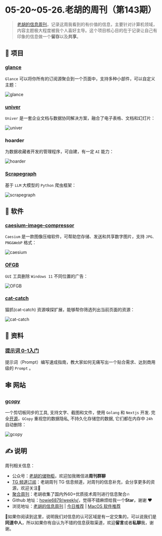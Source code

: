 # 05-20~05-26.老胡的周刊（第143期）

> [老胡的信息周刊](https://weekly.howie6879.com/)，记录这周我看到的有价值的信息，主要针对计算机领域，内容主题极大程度被我个人喜好主导。这个项目核心目的在于记录让自己有印象的信息做一个**留存**以及**共享**。

## 🎯 项目

### [glance](https://github.com/glanceapp/glance)

`Glance` 可以将你所有的订阅源聚合到一个页面中，支持多种小部件，可以自定义主题：

![glance](https://images-1252557999.file.myqcloud.com/uPic/glance.jpg)

### [univer](https://github.com/dream-num/univer)

`Univer` 是一套企业文档与数据协同解决方案，融合了电子表格、文档和幻灯片：

![univer](https://images-1252557999.file.myqcloud.com/uPic/univer.jpg)

### hoarder

为数据收藏者开发的管理程序，可自建，有一定 `AI` 能力：

![hoarder](https://images-1252557999.file.myqcloud.com/uPic/hoarder.jpg)

### [Scrapegraph](https://github.com/VinciGit00/Scrapegraph-ai)

基于 `LLM` 大模型的 `Python` 爬虫框架：

![scrapegraph](https://images-1252557999.file.myqcloud.com/uPic/scrapegraph.jpg)

## 🤖 软件

### [caesium-image-compressor](https://github.com/Lymphatus/caesium-image-compressor)

`Caesium` 是一款图像压缩软件，可帮助您存储、发送和共享数字图片，支持 `JPG、PNG&WebP` 格式：

![caesium](https://images-1252557999.file.myqcloud.com/uPic/caesium.jpg)

### [OFGB](https://github.com/xM4ddy/OFGB)

`GUI` 工具删除 `Windows 11` 不同位置的广告：

![OFGB](https://images-1252557999.file.myqcloud.com/uPic/OFGB.jpg)

### [cat-catch](https://github.com/xifangczy/cat-catch)

猫抓(cat-catch) 资源嗅探扩展，能够帮你筛选列出当前页面的资源：

![cat-catch](https://images-1252557999.file.myqcloud.com/uPic/cat-catch.png)

## 👀 资料

### [提示词 0-1入门](https://j1ohuigiiff.feishu.cn/wiki/RTVbwi6d9ivhyBka2rRcrNNgnye)

提示词（Prompt）编写速成指南，教大家如何无痛写出一个贴合需求、达到商用级的 `Prompt` 。

## 🕸 网站

### [gcopy](https://gcopy.rutron.net/zh)

一个剪切板同步的工具, 支持文字、截图和文件，使用 `Golang` 和 `Nextjs` 开发. 完全[开源](https://github.com/llaoj/gcopy)，`GCopy` 重视您的数据隐私, 不持久化存储您的数据, 它们都在内存中 `24h` 自动删除：

![gcopy](https://images-1252557999.file.myqcloud.com/uPic/gcopy.jpg)

## ✍️ 说明

周刊相关信息：

- 公众号：[老胡的储物柜](https://images-1252557999.file.myqcloud.com/uPic/ETIbMe.jpg)，欢迎加我微信进**周刊群聊**
- [TG 频道订阅](https://t.me/howie_weekly)：老胡周刊 TG 信息频道，对周刊的信息补充，会分享更多的资源，欢迎关注👏
- [聚合周刊](https://www.fre321.com/weekly)：老胡收集了国内外60+优质技术周刊进行信息聚合🔥
- Github 地址：[howie6879/weekly/](https://github.com/howie6879/weekly/)，觉得不错麻烦给我一个**Star**，谢谢 ❤️
- 浏览地址：[老胡的信息周刊](https://weekly.howie6879.com) | [今日推荐](https://weekly.howie6879.com/recommend/index.html) | [MacOS 软件推荐](https://weekly.howie6879.com/soft/mac.html)

🙌如果你阅读到这里，说明我们对信息的认可区域是有一定交集的，可以说我们是**同道中人**，所以如果你有自认为不错的信息获取渠道，欢迎**留言**或者**私聊**我，谢谢。
